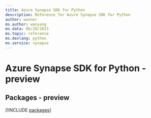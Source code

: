 ```yaml
---
title: Azure Synapse SDK for Python
description: Reference for Azure Synapse SDK for Python
author: wonner
ms.author: wanyang
ms.data: 06/28/2023
ms.topic: reference
ms.devlang: python
ms.service: synapse
---
```

# Azure Synapse SDK for Python - preview
## Packages - preview
[!INCLUDE [packages](synapse-index.md)]
